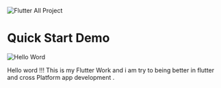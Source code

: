 
![Flutter All Project ](https://github.com/pottekkat/awesome-readme/raw/master/header.png)

# Quick Start Demo

![Hello Word ](https://steemitimages.com/DQmbaedeTrFuED61jDHAqmZRv2VeX3tWA6pyBi4zoR5T26o/helloworld.gif)

Hello word !!! This is my Flutter Work and i am try to being better in flutter and cross Platform app development .  
